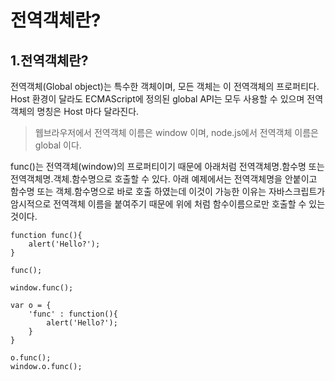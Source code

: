 # 전역객체란?

## 1.전역객체란?

전역객체(Global object)는 특수한 객체이며, 모든 객체는 이 전역객체의 프로퍼티다.
Host 환경이 달라도 ECMAScript에 정의된 global API는 모두 사용할 수 있으며 전역객체의 명칭은 Host 마다 달라진다.

> 웹브라우저에서 전역객체 이름은 window 이며, node.js에서 전역객체 이름은 global 이다.

func()는 전역객체(window)의 프로퍼티이기 때문에 아래처럼 전역객체명.함수명 또는 전역객체명.객체.함수명으로 호출할 수 있다. 아래 예제에서는 전역객체명을 안붙이고 함수명 또는 객체.함수명으로 바로 호출 하였는데 이것이 가능한 이유는 자바스크립트가 암시적으로 전역객체 이름을 붙여주기 때문에 위에 처럼 함수이름으로만 호출할 수 있는 것이다.

```
function func(){
    alert('Hello?');
}
    
func();

window.func();
```

```
var o = {
    'func' : function(){
        alert('Hello?');
    }
}
    
o.func();
window.o.func();
```